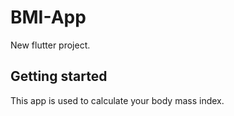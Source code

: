 # BMI-App
New flutter project.
## Getting started
This app is used to calculate your body mass index.
